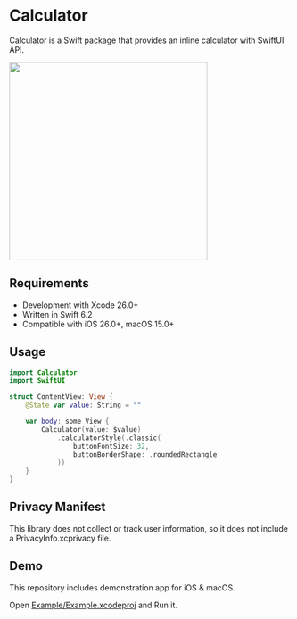 # Calculator

Calculator is a Swift package that provides an inline calculator with SwiftUI API.

<img width="355" height="355" src="https://github.com/user-attachments/assets/e2f37975-b820-48c2-b7ba-0064249b9a86" />

## Requirements

- Development with Xcode 26.0+
- Written in Swift 6.2
- Compatible with iOS 26.0+, macOS 15.0+

## Usage

```swift
import Calculator
import SwiftUI

struct ContentView: View {
    @State var value: String = ""

    var body: some View {
        Calculator(value: $value)
            .calculatorStyle(.classic(
                buttonFontSize: 32,
                buttonBorderShape: .roundedRectangle
            ))
    }
}
```

## Privacy Manifest

This library does not collect or track user information, so it does not include a PrivacyInfo.xcprivacy file.

## Demo

This repository includes demonstration app for iOS & macOS.

Open [Example/Example.xcodeproj](/Example/Example.xcodeproj) and Run it.
